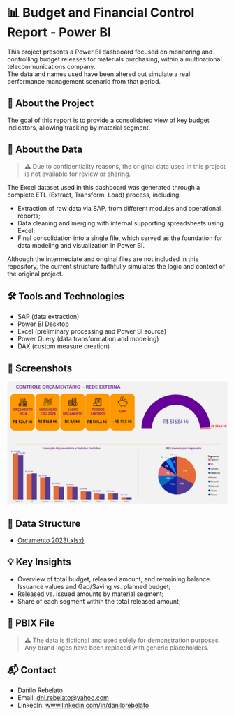 # 📊 Budget and Financial Control Report - Power BI

This project presents a Power BI dashboard focused on monitoring and controlling budget releases for materials purchasing, within a multinational telecommunications company.  
The data and names used have been altered but simulate a real performance management scenario from that period.

## 🧩 About the Project

The goal of this report is to provide a consolidated view of key budget indicators, allowing tracking by material segment.

## 🧩 About the Data

> ⚠️ Due to confidentiality reasons, the original data used in this project is not available for review or sharing.

The Excel dataset used in this dashboard was generated through a complete ETL (Extract, Transform, Load) process, including:

- Extraction of raw data via SAP, from different modules and operational reports;  
- Data cleaning and merging with internal supporting spreadsheets using Excel;  
- Final consolidation into a single file, which served as the foundation for data modeling and visualization in Power BI.

Although the intermediate and original files are not included in this repository, the current structure faithfully simulates the logic and context of the original project.

## 🛠️ Tools and Technologies

- SAP (data extraction)  
- Power BI Desktop  
- Excel (preliminary processing and Power BI source)  
- Power Query (data transformation and modeling)  
- DAX (custom measure creation)

## 📸 Screenshots

![Dashboard Principal](https://github.com/DanRebelato/PowerBI-Orcamento/blob/main/Documentacao/Orcamento_2023.png)

## 📁 Data Structure

- [Orcamento 2023(.xlsx)](https://github.com/DanRebelato/PowerBI-Orcamento/raw/refs/heads/main/Documentacao/Base%20Or%C3%A7amento.xlsx)

## 💡 Key Insights

- Overview of total budget, released amount, and remaining balance. Issuance values and Gap/Saving vs. planned budget;  
- Released vs. issued amounts by material segment;  
- Share of each segment within the total released amount;

## 📂 PBIX File

> ⚠️ The data is fictional and used solely for demonstration purposes. Any brand logos have been replaced with generic placeholders.

## 📬 Contact

- Danilo Rebelato 
- Email: dnl.rebelato@yahoo.com
- LinkedIn: www.linkedin.com/in/danilorebelato
